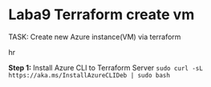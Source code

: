 # Laba9 Terraform create vm

TASK:
Create new Azure instance(VM) via terraform

hr

**Step 1:** Install Azure CLI to Terraform Server
```sudo curl -sL https://aka.ms/InstallAzureCLIDeb | sudo bash```

